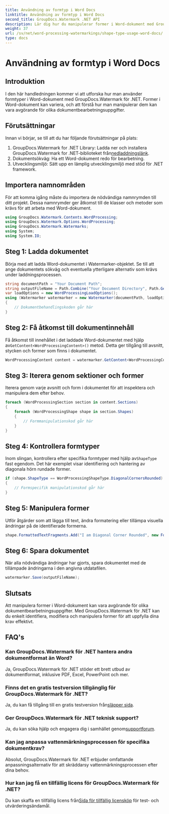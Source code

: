 ```yaml
---
title: Användning av formtyp i Word Docs
linktitle: Användning av formtyp i Word Docs
second_title: GroupDocs.Watermark .NET API
description: Lär dig hur du manipulerar former i Word-dokument med GroupDocs.Watermark for .NET. Denna handledning ger vägledning för effektiv dokumentbehandling.
weight: 37
url: /sv/net/word-processing-watermarkings/shape-type-usage-word-docs/
type: docs
---
```

# Användning av formtyp i Word Docs

## Introduktion
I den här handledningen kommer vi att utforska hur man använder formtyper i Word-dokument med GroupDocs.Watermark för .NET. Former i Word-dokument kan variera, och att förstå hur man manipulerar dem kan vara avgörande för olika dokumentbearbetningsuppgifter.
## Förutsättningar
Innan vi börjar, se till att du har följande förutsättningar på plats:
1.  GroupDocs.Watermark for .NET Library: Ladda ner och installera GroupDocs.Watermark for .NET-biblioteket från[nedladdningslänk](https://releases.groupdocs.com/Watermark/net/).
2. Dokumentsökväg: Ha ett Word-dokument redo för bearbetning.
3. Utvecklingsmiljö: Sätt upp en lämplig utvecklingsmiljö med stöd för .NET framework.

## Importera namnområden
För att komma igång måste du importera de nödvändiga namnrymden till ditt projekt. Dessa namnrymder ger åtkomst till de klasser och metoder som krävs för att arbeta med Word-dokument.
```csharp
using GroupDocs.Watermark.Contents.WordProcessing;
using GroupDocs.Watermark.Options.WordProcessing;
using GroupDocs.Watermark.Watermarks;
using System;
using System.IO;
```
## Steg 1: Ladda dokumentet
Börja med att ladda Word-dokumentet i Watermarker-objektet. Se till att ange dokumentets sökväg och eventuella ytterligare alternativ som krävs under laddningsprocessen.
```csharp
string documentPath = "Your Document Path";
string outputFileName = Path.Combine("Your Document Directory", Path.GetFileName(documentPath));
var loadOptions = new WordProcessingLoadOptions();
using (Watermarker watermarker = new Watermarker(documentPath, loadOptions))
{
    // Dokumentbehandlingskoden går här
}
```
## Steg 2: Få åtkomst till dokumentinnehåll
 Få åtkomst till innehållet i det laddade Word-dokumentet med hjälp av`GetContent<WordProcessingContent>()` metod. Detta ger tillgång till avsnitt, stycken och former som finns i dokumentet.
```csharp
WordProcessingContent content = watermarker.GetContent<WordProcessingContent>();
```
## Steg 3: Iterera genom sektioner och former
Iterera genom varje avsnitt och form i dokumentet för att inspektera och manipulera dem efter behov.
```csharp
foreach (WordProcessingSection section in content.Sections)
{
    foreach (WordProcessingShape shape in section.Shapes)
    {
        // Formmanipulationskod går här
    }
}
```
## Steg 4: Kontrollera formtyper
Inom slingan, kontrollera efter specifika formtyper med hjälp av`ShapeType` fast egendom. Det här exemplet visar identifiering och hantering av diagonala hörn rundade former.
```csharp
if (shape.ShapeType == WordProcessingShapeType.DiagonalCornersRounded)
{
    // Formspecifik manipulationskod går här
}
```
## Steg 5: Manipulera former
Utför åtgärder som att lägga till text, ändra formatering eller tillämpa visuella ändringar på de identifierade formerna.
```csharp
shape.FormattedTextFragments.Add("I am Diagonal Corner Rounded", new Font("Calibri", 8, FontStyle.Bold), Color.Red, Color.Aqua);
```
## Steg 6: Spara dokumentet
När alla nödvändiga ändringar har gjorts, spara dokumentet med de tillämpade ändringarna i den angivna utdatafilen.
```csharp
watermarker.Save(outputFileName);
```

## Slutsats
Att manipulera former i Word-dokument kan vara avgörande för olika dokumentbearbetningsuppgifter. Med GroupDocs.Watermark för .NET kan du enkelt identifiera, modifiera och manipulera former för att uppfylla dina krav effektivt.
## FAQ's
### Kan GroupDocs.Watermark för .NET hantera andra dokumentformat än Word?
Ja, GroupDocs.Watermark för .NET stöder ett brett utbud av dokumentformat, inklusive PDF, Excel, PowerPoint och mer.
### Finns det en gratis testversion tillgänglig för GroupDocs.Watermark för .NET?
 Ja, du kan få tillgång till en gratis testversion från[släpper sida](https://releases.groupdocs.com/).
### Ger GroupDocs.Watermark för .NET teknisk support?
 Ja, du kan söka hjälp och engagera dig i samhället genom[supportforum](https://forum.groupdocs.com/c/watermark/19).
### Kan jag anpassa vattenmärkningsprocessen för specifika dokumentkrav?
Absolut, GroupDocs.Watermark för .NET erbjuder omfattande anpassningsalternativ för att skräddarsy vattenmärkningsprocessen efter dina behov.
### Hur kan jag få en tillfällig licens för GroupDocs.Watermark för .NET?
 Du kan skaffa en tillfällig licens från[Sida för tillfällig licensköp](https://purchase.groupdocs.com/temporary-license/) för test- och utvärderingsändamål.